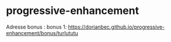 # progressive-enhancement

Adresse bonus :
	bonus 1: https://dorianbec.github.io/progressive-enhancement/bonus/turlututu
